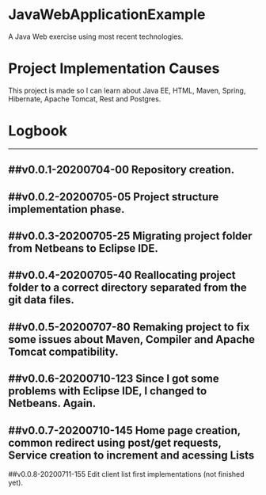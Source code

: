 # JavaWebApplicationExample
 A Java Web exercise using most recent technologies.

# Project Implementation Causes

 This project is made so I can learn about Java EE,
 HTML, Maven, Spring, Hibernate, Apache Tomcat, Rest
 and Postgres.

 
# Logbook

-----------------------------------------------------
##v0.0.1-20200704-00
 Repository creation.
-----------------------------------------------------
##v0.0.2-20200705-05
 Project structure implementation phase.
-----------------------------------------------------
##v0.0.3-20200705-25
 Migrating project folder from Netbeans to Eclipse IDE.
-----------------------------------------------------
##v0.0.4-20200705-40
 Reallocating project folder to a correct directory
 separated from the git data files.
-----------------------------------------------------
##v0.0.5-20200707-80
 Remaking project to fix some issues about Maven, Compiler
 and Apache Tomcat compatibility.
-----------------------------------------------------
##v0.0.6-20200710-123
 Since I got some problems with Eclipse IDE, I changed to
 Netbeans. Again.
-----------------------------------------------------
##v0.0.7-20200710-145
 Home page creation, common redirect using post/get requests,
 Service creation to increment and acessing Lists
-----------------------------------------------------
##v0.0.8-20200711-155
 Edit client list first implementations (not finished yet).